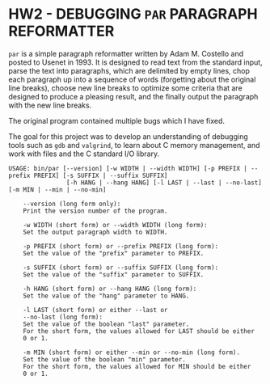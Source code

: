 # HW2 - DEBUGGING ```PAR``` PARAGRAPH REFORMATTER #

```par``` is a simple paragraph reformatter written by Adam M. Costello and posted to Usenet in 1993. It is designed to read text from the standard input, parse the text into paragraphs, which are delimited by empty lines, chop each paragraph up into a sequence of words (forgetting about the original line breaks),
choose new line breaks to optimize some criteria that are designed to produce a pleasing result, and the finally output the paragraph with the new line breaks. 

The original program contained multiple bugs which I have fixed.

The goal for this project was to develop an understanding of debugging tools such as ```gdb``` and ```valgrind```, to learn about C memory management, and work with files and the C standard I/O library.

```
USAGE: bin/par [--version] [-w WIDTH | --width WIDTH] [-p PREFIX | --prefix PREFIX] [-s SUFFIX | --suffix SUFFIX] 
                [-h HANG | --hang HANG] [-l LAST | --last | --no-last] [-m MIN | --min | --no-min]

    --version (long form only):
    Print the version number of the program.

    -w WIDTH (short form) or --width WIDTH (long form):
    Set the output paragraph width to WIDTH.

    -p PREFIX (short form) or --prefix PREFIX (long form):
    Set the value of the "prefix" parameter to PREFIX.

    -s SUFFIX (short form) or --suffix SUFFIX (long form):
    Set the value of the "suffix" parameter to SUFFIX.

    -h HANG (short form) or --hang HANG (long form):
    Set the value of the "hang" parameter to HANG.

    -l LAST (short form) or either --last or
    --no-last (long form):
    Set the value of the boolean "last" parameter.
    For the short form, the values allowed for LAST should be either
    0 or 1.

    -m MIN (short form) or either --min or --no-min (long form).
    Set the value of the boolean "min" parameter.
    For the short form, the values allowed for MIN should be either
    0 or 1.
```

